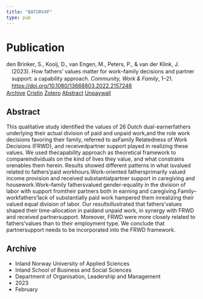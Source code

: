 ```yaml
---
title: "BATURV4F"
type: pub
---
```

<h1>Publication</h1>
<article id="csl-bib-container-BATURV4F" class="csl-bib-container">
  <div class="csl-bib-body" style="line-height: 1.35; padding-left: 1em; text-indent:-1em;">
  <div class="csl-entry">den Brinker, S., Kooij, D., van Engen, M., Peters, P., &amp; van der Klink, J. (2023). How fathers&#x2019; values matter for work&#x2013;family decisions and partner support: a capability approach. <i>Community, Work &amp; Family</i>, 1&#x2013;21. <a href="https://doi.org/10.1080/13668803.2022.2157248">https://doi.org/10.1080/13668803.2022.2157248</a></div>
</div>
  <div class="csl-bib-buttons">
    <a href="#taxonomy-article-BATURV4F" class="csl-bib-button">Archive</a>
    <a href="https://app.cristin.no/results/show.jsf?id=2127967" alt="Cristin URL" class="csl-bib-button">Cristin</a>
    <a href="http://zotero.org/groups/5402882/items/BATURV4F" alt="Zotero URL" class="csl-bib-button">Zotero</a>
    <a href="#abstract-article-BATURV4F" class="csl-bib-button">Abstract</a>
    <a href="https://doi.org/10.1080/13668803.2022.2157248" class="csl-bib-button">Unpaywall</a>
  </div>
  <div id="csl-bib-meta-container-BATURV4F"></div>
</article>
<div id="csl-bib-meta-BATURV4F" class="csl-bib-meta">
  <article id="abstract-article-BATURV4F" class="abstract-article">
    <h1>Abstract</h1>
    This qualitative study identified the values of 26 Dutch dual-earnerfathers underlying their actual division of paid and unpaid work,and the role work decisions favoring their family, referred to asFamily Relatedness of Work Decisions (FRWD), and receivedpartner support played in realizing these values. We used thecapability approach as theoretical framework to compareindividuals on the kind of lives they value, and what constrains orenables them herein. Results showed different patterns in what isvalued related to fathers’paid workhours.Work-oriented fathersprimarily valued income provision and received substantialpartner support in caregiving and housework.Work–family fathersvalued gender-equality in the division of labor with support fromtheir partners both in earning and caregiving.Family–workfathers’lack of substantially paid work hampered them inrealizing their valued equal division of labor. Our resultsillustrated that fathers’values shaped their time-allocation in paidand unpaid work, in synergy with FRWD and received partnersupport. Moreover, FRWD were more closely related to fathers’values than to their employment type. We conclude that partnersupport needs to be incorporated into the FRWD framework.
  </article>
  <article id="taxonomy-article-BATURV4F" class="taxonomy-article">
    <h1>Archive</h1>
    <ul>
      <li>Inland Norway University of Applied Sciences</li>
      <li>Inland School of Business and Social Sciences</li>
      <li>Department of Organisation, Leadership and Management</li>
      <li>2023</li>
      <li>February</li>
    </ul>
  </article>
</div>
